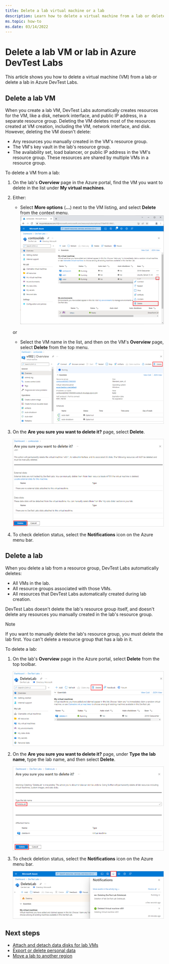 ```yaml
---
title: Delete a lab virtual machine or a lab
description: Learn how to delete a virtual machine from a lab or delete a lab in Azure DevTest Labs.
ms.topic: how-to
ms.date: 03/14/2022
---
```


# Delete a lab VM or lab in Azure DevTest Labs

This article shows you how to delete a virtual machine (VM) from a lab or delete a lab in Azure DevTest Labs.

## Delete a lab VM

When you create a lab VM, DevTest Labs automatically creates resources for the VM, like a disk, network interface, and public IP address, in a separate resource group. Deleting the VM deletes most of the resources created at VM creation, including the VM, network interface, and disk. However, deleting the VM doesn't delete:

- Any resources you manually created in the VM's resource group.
- The VM's key vault in the lab's resource group.
- The availability set, load balancer, or public IP address in the VM's resource group. These resources are shared by multiple VMs in a resource group.

To delete a VM from a lab:

1. On the lab's **Overview** page in the Azure portal, find the VM you want to delete in the list under **My virtual machines**.

1. Either:

   - Select **More options** (**...**) next to the VM listing, and select **Delete** from the context menu.
     ![Screenshot of Delete selected on the V M's context menu on the lab Overview page.](media/devtest-lab-delete-lab-vm/delete-vm-menu-in-list.png)

   or

   - Select the VM name in the list, and then on the VM's **Overview** page, select **Delete** from the top menu.
     ![Screenshot of the Delete button on the V M Overview page.](media/devtest-lab-delete-lab-vm/delete-from-vm-page.png) 

1. On the **Are you sure you want to delete it?** page, select **Delete**.

   ![Screenshot of the V M deletion confirmation page.](media/devtest-lab-delete-lab-vm/select-lab.png) 

1. To check deletion status, select the **Notifications** icon on the Azure menu bar. 

## Delete a lab

When you delete a lab from a resource group, DevTest Labs automatically deletes:

- All VMs in the lab.
- All resource groups associated with those VMs.
- All resources that DevTest Labs automatically created during lab creation.

DevTest Labs doesn't delete the lab's resource group itself, and doesn't delete any resources you manually created in the lab's resource group.

> [!NOTE]
> If you want to manually delete the lab's resource group, you must delete the lab first. You can't delete a resource group that has a lab in it.

To delete a lab:

1. On the lab's **Overview** page in the Azure portal, select **Delete** from the top toolbar.

   ![Screenshot of the Delete button on the lab Overview page.](media/devtest-lab-delete-lab-vm/delete-button.png)

1. On the **Are you sure you want to delete it?** page, under **Type the lab name**, type the lab name, and then select **Delete**.

   ![Screenshot of the lab deletion confirmation page.](media/devtest-lab-delete-lab-vm/confirm-delete.png) 

1. To check deletion status, select the **Notifications** icon on the Azure menu bar. 

   ![Screenshot of the Notifications icon on the Azure menu bar.](media/devtest-lab-delete-lab-vm/delete-status.png)

## Next steps

- [Attach and detach data disks for lab VMs](devtest-lab-attach-detach-data-disk.md)
- [Export or delete personal data](personal-data-delete-export.md)
- [Move a lab to another region](how-to-move-labs.md)

